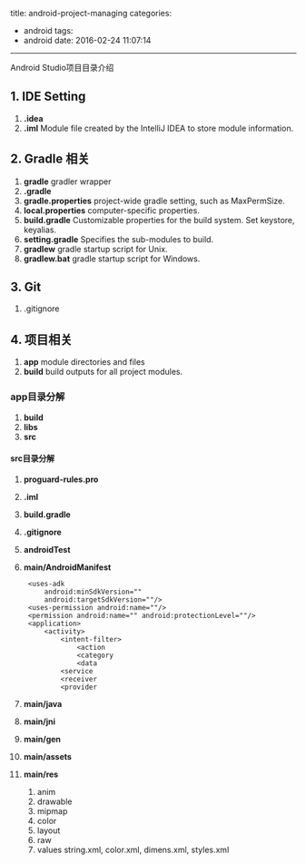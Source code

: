 title: android-project-managing
categories:
  - android
tags:
  - android
date: 2016-02-24 11:07:14
---

Android Studio项目目录介绍

## 1. IDE Setting

1. **.idea**
2. **.iml** Module file created by the IntelliJ IDEA to store module information.

## 2. Gradle 相关
1. **gradle** gradler wrapper
2. **.gradle**
3. **gradle.properties** project-wide gradle setting, such as MaxPermSize.
4. **local.properties** computer-specific properties.
5. **build.gradle** Customizable properties for the build system. Set keystore, keyalias.
6. **setting.gradle** Specifies the sub-modules to build.
7. **gradlew** gradle startup script for Unix.
8. **gradlew.bat** gradle startup script for Windows.

## 3. Git
1. .gitignore

## 4. 项目相关
1. **app** module directories and files
2. **build** build outputs for all project modules.

### app目录分解

1. **build**
2. **libs**
3. **src**

#### src目录分解

1. **proguard-rules.pro**
2. **.iml**
3. **build.gradle**
4. **.gitignore**

1. **androidTest**
2. **main/AndroidManifest**   

		<uses-adk
			android:minSdkVersion=""
			android:targetSdkVersion=""/>
		<uses-permission android:name=""/>
		<permission android:name="" android:protectionLevel=""/>
		<application>
			<activity>
				<intent-filter>
					<action
					<category
					<data
				<service
				<receiver
				<provider
			
				
3. **main/java**  
4. **main/jni**
5. **main/gen**
6. **main/assets**
7. **main/res**
	1. anim	
	2. drawable
	3. mipmap
	4. color
	5. layout
	6. raw
	7. values
		string.xml, color.xml, dimens.xml, styles.xml




